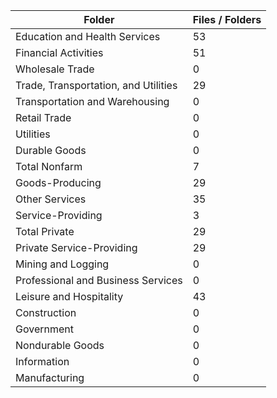 | Folder                               |   Files / Folders |
|--------------------------------------|-------------------|
| Education and Health Services        |                53 |
| Financial Activities                 |                51 |
| Wholesale Trade                      |                 0 |
| Trade, Transportation, and Utilities |                29 |
| Transportation and Warehousing       |                 0 |
| Retail Trade                         |                 0 |
| Utilities                            |                 0 |
| Durable Goods                        |                 0 |
| Total Nonfarm                        |                 7 |
| Goods-Producing                      |                29 |
| Other Services                       |                35 |
| Service-Providing                    |                 3 |
| Total Private                        |                29 |
| Private Service-Providing            |                29 |
| Mining and Logging                   |                 0 |
| Professional and Business Services   |                 0 |
| Leisure and Hospitality              |                43 |
| Construction                         |                 0 |
| Government                           |                 0 |
| Nondurable Goods                     |                 0 |
| Information                          |                 0 |
| Manufacturing                        |                 0 |